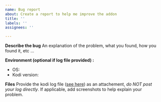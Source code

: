 ```yaml
---
name: Bug report
about: Create a report to help me improve the addon
title: ''
labels: ''
assignees: ''

---
```


**Describe the bug**
An explanation of the problem, what you found, how you found it, etc ...

**Environment (optional if log file provided) :**
- OS: 
- Kodi version: 

**Files**
Provide the kodi log file ([see here](https://kodi.wiki/view/Log_file)) as an attachement, *do NOT post your log directly*.
If applicable, add screenshots to help explain your problem.
